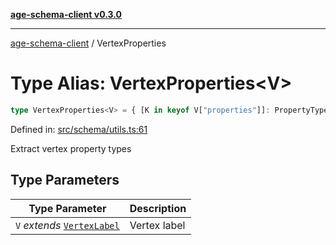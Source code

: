 [**age-schema-client v0.3.0**](../index.md)

***

[age-schema-client](../index.md) / VertexProperties

# Type Alias: VertexProperties\<V\>

```ts
type VertexProperties<V> = { [K in keyof V["properties"]]: PropertyTypeOf<V["properties"][K]> };
```

Defined in: [src/schema/utils.ts:61](https://github.com/standardbeagle/ageSchemaClient/blob/main/src/schema/utils.ts#L61)

Extract vertex property types

## Type Parameters

| Type Parameter | Description |
| ------ | ------ |
| `V` *extends* [`VertexLabel`](../interfaces/VertexLabel.md) | Vertex label |
